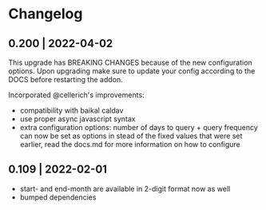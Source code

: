 # Changelog

## 0.200 | 2022-04-02
This upgrade has BREAKING CHANGES because of the new configuration options.
Upon upgrading make sure to update your config according to the DOCS before restarting the addon.

Incorporated @cellerich's improvements:
- compatibility with baikal caldav 
- use proper async javascript syntax
- extra configuration options: number of days to query + query frequency can now be set as options in stead of the fixed values that were set earlier, read the docs.md for more information on how to configure

## 0.109 | 2022-02-01
- start- and end-month are available in 2-digit format now as well
- bumped dependencies